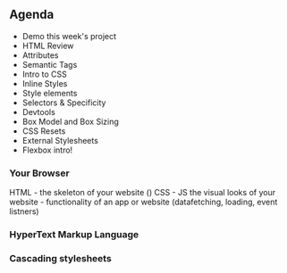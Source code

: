 ## Agenda

 - Demo this week's project
 - HTML Review
 - Attributes
 - Semantic Tags
 - Intro to CSS
 - Inline Styles
 - Style elements
 - Selectors & Specificity
 - Devtools
 - Box Model and Box Sizing
 - CSS Resets
 - External Stylesheets
 - Flexbox intro!



### Your Browser

HTML -  the skeleton of your website ()
CSS  - 
JS the visual looks of your website    -  functionality of an app or website (datafetching, loading, event listners)



### HyperText Markup Language


### Cascading stylesheets
